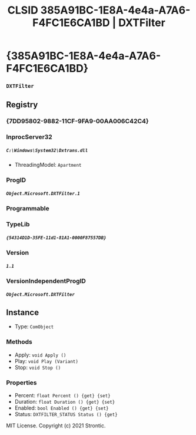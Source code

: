﻿---
title: "CLSID 385A91BC-1E8A-4e4a-A7A6-F4FC1E6CA1BD | DXTFilter"
excerpt: What is COM-Object CLSID 385A91BC-1E8A-4e4a-A7A6-F4FC1E6CA1BD?
---

# {385A91BC-1E8A-4e4a-A7A6-F4FC1E6CA1BD}

### `DXTFilter`

## Registry


### {7DD95802-9882-11CF-9FA9-00AA006C42C4}


### InprocServer32

##### `C:\Windows\System32\Dxtrans.dll`
* ThreadingModel: `Apartment`

### ProgID

##### `Object.Microsoft.DXTFilter.1`

### Programmable


### TypeLib

##### `{54314D1D-35FE-11d1-81A1-0000F87557DB}`

### Version

##### `1.1`

### VersionIndependentProgID

##### `Object.Microsoft.DXTFilter`

## Instance

* Type: `ComObject`

### Methods

* Apply: `void Apply ()`
* Play: `void Play (Variant)`
* Stop: `void Stop ()`

### Properties

* Percent: `float Percent () {get} {set} `
* Duration: `float Duration () {get} {set} `
* Enabled: `bool Enabled () {get} {set} `
* Status: `DXTFILTER_STATUS Status () {get} `

MIT License. Copyright (c) 2021 Strontic.



